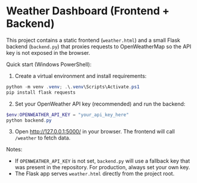 # Weather Dashboard (Frontend + Backend)

This project contains a static frontend (`weather.html`) and a small Flask backend (`backend.py`) that proxies requests to OpenWeatherMap so the API key is not exposed in the browser.

Quick start (Windows PowerShell):

1. Create a virtual environment and install requirements:

```powershell
python -m venv .venv; .\.venv\Scripts\Activate.ps1
pip install flask requests
```

2. Set your OpenWeather API key (recommended) and run the backend:

```powershell
$env:OPENWEATHER_API_KEY = "your_api_key_here"
python backend.py
```

3. Open http://127.0.0.1:5000/ in your browser. The frontend will call `/weather` to fetch data.

Notes:
- If `OPENWEATHER_API_KEY` is not set, `backend.py` will use a fallback key that was present in the repository. For production, always set your own key.
- The Flask app serves `weather.html` directly from the project root.
